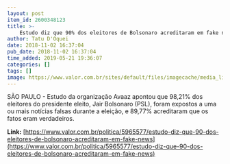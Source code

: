 ```yaml
---
layout: post
item_id: 2600348123
title: >-
    Estudo diz que 90% dos eleitores de Bolsonaro acreditaram em fake news
author: Tatu D'Oquei
date: 2018-11-02 16:37:04
pub_date: 2018-11-02 16:37:04
time_added: 2019-05-21 19:36:07
categories: []
tags: []
image: https://www.valor.com.br/sites/default/files/imagecache/media_library_big_horizontal/fotoweb/fakenews1.jpg
---
```


SÃO PAULO - Estudo da organização Avaaz apontou que 98,21% dos eleitores do presidente eleito, Jair Bolsonaro (PSL), foram expostos a uma ou mais notícias falsas durante a eleição, e 89,77% acreditaram que os fatos eram verdadeiros.

**Link:** [https://www.valor.com.br/politica/5965577/estudo-diz-que-90-dos-eleitores-de-bolsonaro-acreditaram-em-fake-news](https://www.valor.com.br/politica/5965577/estudo-diz-que-90-dos-eleitores-de-bolsonaro-acreditaram-em-fake-news)

